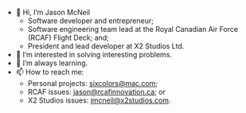 - 👋 Hi, I’m Jason McNeil
  - Software developer and entrepreneur;
  - Software engineering team lead at the Royal Canadian Air Force (RCAF) Flight Deck; and;
  - President and lead developer at X2 Studios Ltd.
- 👀 I’m interested in solving interesting problems.
- 🌱 I’m always learning.
- 📫 How to reach me:
  - Personal projects: sixcolors@mac.com;
  - RCAF issues: jason@rcafinnovation.ca; or
  - X2 Studios issues: jmcneil@x2studios.com.
